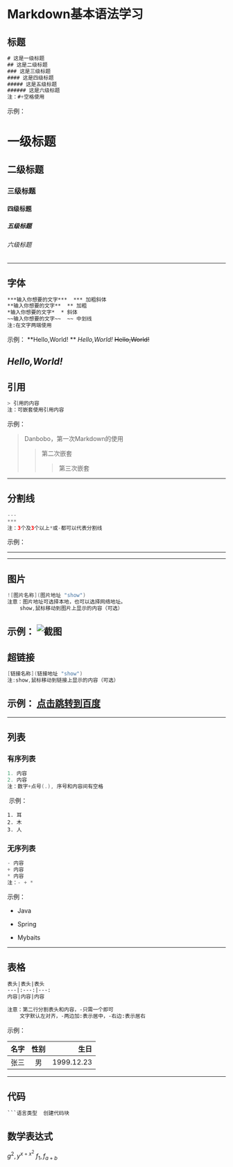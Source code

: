 # Markdown基本语法学习
## 标题
``` java
# 这是一级标题
## 这是二级标题
### 这是三级标题
#### 这是四级标题
##### 这是五级标题
###### 这是六级标题
注：#+空格使用
```
示例：
# 一级标题
## 二级标题
###  三级标题
#### 四级标题
##### 五级标题
###### 六级标题
---
## 字体
``` html
***输入你想要的文字***  *** 加粗斜体
**输入你想要的文字**  ** 加粗
*输入你想要的文字*  * 斜体
~~输入你想要的文字~~  ~~ 中划线
注:在文字两端使用  
```
示例：
**Hello,World! **
*Hello,World!*
~~Hello,World!~~

***Hello,World!***
---
## 引用
``` java
> 引用的内容
注：可嵌套使用引用内容
```
示例：
> Danbobo，第一次Markdown的使用   
>
> > 第二次嵌套
> >
> > > 第三次嵌套
---
## 分割线

``` java
---  
***
注：3个及3个以上*或-都可以代表分割线
```
示例：

---



---


## 图片

``` java
![图片名称](图片地址 "show")
注意：图片地址可选择本地，也可以选择网络地址。
    show,鼠标移动到图片上显示的内容（可选）
```
示例：
![截图](https://i1.hdslb.com/bfs/face/e6d3c1272cd2c453616741573e7eaf6753fab82d.jpg@.webp)
---
## 超链接
``` java
[链接名称](链接地址 "show")
注:show,鼠标移动到链接上显示的内容（可选）
```
示例：
[点击跳转到百度](https://www.baidu.com "百度")
---



***



## 列表
### 	有序列表
``` java
1. 内容
2. 内容
注：数字+点号(.), 序号和内容间有空格
```
​	示例：

 	1. 耳
 	2. 木
 	3. 人

###       无序列表

``` java
- 内容
+ 内容
* 内容
注：- + *
```

示例：

- Java

- Spring

- Mybaits

	

---



## 表格

```html
表头|表头|表头
---|:---:|---:
内容|内容|内容
    
注意：第二行分割表头和内容，-只需一个即可
    文字默认左对齐，-两边加:表示居中，-右边:表示居右
```

示例：

名字|性别|生日
-|:--:|--:
张三|男|1999.12.23



***



## 代码

``` java
```语言类型  创建代码块
```


## 数学表达式
$g^2,y^{x+x^2}$
$f_1,f_{a+b}$